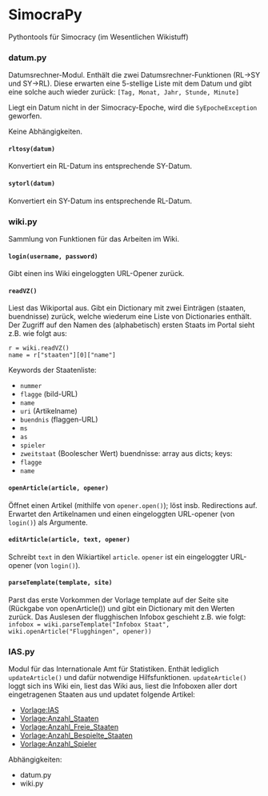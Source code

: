 # SimocraPy
Pythontools für Simocracy (im Wesentlichen Wikistuff)

### datum.py
Datumsrechner-Modul.
Enthält die zwei Datumsrechner-Funktionen (RL->SY und SY->RL).
Diese erwarten eine 5-stellige Liste mit dem Datum und gibt eine solche auch wieder zurück:
`[Tag, Monat, Jahr, Stunde, Minute]`

Liegt ein Datum nicht in der Simocracy-Epoche, wird die `SyEpocheException` geworfen.

Keine Abhängigkeiten.


#### `rltosy(datum)`
Konvertiert ein RL-Datum ins entsprechende SY-Datum.


#### `sytorl(datum)`
Konvertiert ein SY-Datum ins entsprechende RL-Datum.



### wiki.py
Sammlung von Funktionen für das Arbeiten im Wiki.


#### `login(username, password)`
Gibt einen ins Wiki eingeloggten URL-Opener zurück.


#### `readVZ()`
Liest das Wikiportal aus.
Gibt ein Dictionary mit zwei Einträgen (staaten, buendnisse) zurück, welche wiederum eine Liste von Dictionaries enthält.
Der Zugriff auf den Namen des (alphabetisch) ersten Staats im Portal sieht z.B. wie folgt aus:
```
r = wiki.readVZ()
name = r["staaten"][0]["name"]
```

Keywords der Staatenliste:
* `nummer`
* `flagge` (bild-URL)
* `name`
* `uri` (Artikelname)
* `buendnis` (flaggen-URL)
* `ms`
* `as`
* `spieler`
* `zweitstaat` (Boolescher Wert)
buendnisse: array aus dicts; keys:
* `flagge`
* `name`


#### `openArticle(article, opener)`
Öffnet einen Artikel (mithilfe von `opener.open()`); löst insb. Redirections auf.
Erwartet den Artikelnamen und einen eingeloggten URL-opener (von `login()`) als Argumente.


#### `editArticle(article, text, opener)`
Schreibt `text` in den Wikiartikel `article`. `opener` ist ein eingeloggter URL-opener (von `login()`).


#### `parseTemplate(template, site)`
Parst das erste Vorkommen der Vorlage template auf der Seite site (Rückgabe von openArticle()) und gibt ein Dictionary mit den Werten zurück.
Das Auslesen der flugghischen Infobox geschieht z.B. wie folgt:
`infobox = wiki.parseTemplate("Infobox Staat", wiki.openArticle("Flugghingen", opener))`



### IAS.py
Modul für das Internationale Amt für Statistiken. Enthät lediglich `updateArticle()` und dafür notwendige Hilfsfunktionen.
`updateArticle()` loggt sich ins Wiki ein, liest das Wiki aus, liest die Infoboxen aller dort eingetragenen Staaten aus und updatet folgende Artikel:
* [Vorlage:IAS](simocracy.de/Vorlage:IAS)
* [Vorlage:Anzahl_Staaten](simocracy.de/Vorlage:Anzahl_Staaten)
* [Vorlage:Anzahl_Freie_Staaten](simocracy.de/Vorlage:Anzahl_Freie_Staaten)
* [Vorlage:Anzahl_Bespielte_Staaten](simocracy.de/Vorlage:Anzahl_Bespielte_Staaten)
* [Vorlage:Anzahl_Spieler](simocracy.de/Vorlage:Anzahl_Spieler)

Abhängigkeiten:
* datum.py
* wiki.py
